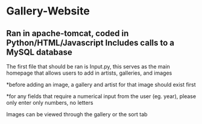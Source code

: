 # Gallery-Website
Ran in apache-tomcat, coded in Python/HTML/Javascript
Includes calls to a MySQL database
---------------------------------------------------------------

The first file that should be ran is Input.py, this serves as the main homepage that allows users to add in artists, galleries, and images

*before adding an image, a gallery and artist for that image should exist first

*for any fields that require a numerical input from the user (eg. year), please only enter only numbers, no letters

Images can be viewed through the gallery or the sort tab
